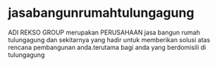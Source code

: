 # jasabangunrumahtulungagung
ADI REKSO GROUP merupakan PERUSAHAAN jasa bangun rumah tulungagung dan sekitarnya yang hadir untuk memberikan solusi atas rencana pembangunan anda.terutama bagi anda yang berdomisili di tulungagung
